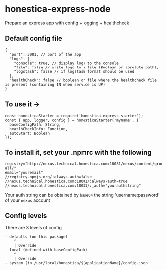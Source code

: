 # honestica-express-node
Prepare an express app with config + logging + healthcheck 

## Default config file
```
{
  "port": 3001, // port of the app
  "logs": {
    "console": true, // display logs to the console
    "file": false // write logs to a file (Boolean or absolute path),
    "logstash": false // if logstash format should be used
  },
  "healthCheck": false // boolean or file where the healthcheck file is present (containing IN when service is UP)
}
```

## To use it ->

```
const honesticaStarter = require('honestica-express-starter');
const { app, logger, config } = honesticaStarter('myname', {
  baseConfigPath: String,
  heatlhCheckInfo: Function,
  autoStart: Boolean
});
```

## To install it, set your .npmrc with the following
```
registry="http://nexus.technical.honestica.com:18081/nexus/content/groups/npm-all/"
email="youremail"
//registry.npmjs.org/:always-auth=false
//nexus.technical.honestica.com:18081/:always-auth=true
//nexus.technical.honestica.com:18081/:_auth="yourauthstring"
```

Your auth string can be obtained by `base64` the string 'username:password' of your `nexus` account

## Config levels

There are 3 levels of config

```
- defaults (on this package)
    ^
    | Override
- local (defined with baseConfigPath)
    ^
    | Override
- system (in /usr/local/honestica/${applicationName}/config.json
```
